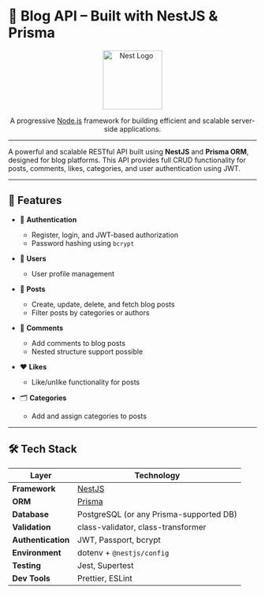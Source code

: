 # 📝 Blog API – Built with NestJS & Prisma

<p align="center">
  <a href="http://nestjs.com/" target="blank"><img src="https://nestjs.com/img/logo-small.svg" width="120" alt="Nest Logo" /></a>
</p>

<p align="center">A progressive <a href="http://nodejs.org" target="_blank">Node.js</a> framework for building efficient and scalable server-side applications.</p>

---

A powerful and scalable RESTful API built using **NestJS** and **Prisma ORM**, designed for blog platforms. This API provides full CRUD functionality for posts, comments, likes, categories, and user authentication using JWT.

---

## 🚀 Features

- 🔐 **Authentication**
  - Register, login, and JWT-based authorization
  - Password hashing using `bcrypt`

- 🧑 **Users**
  - User profile management

- 📝 **Posts**
  - Create, update, delete, and fetch blog posts
  - Filter posts by categories or authors

- 💬 **Comments**
  - Add comments to blog posts
  - Nested structure support possible

- ❤️ **Likes**
  - Like/unlike functionality for posts

- 🗂️ **Categories**
  - Add and assign categories to posts

---

## 🛠️ Tech Stack

| Layer              | Technology                         |
|-------------------|-------------------------------------|
| **Framework**     | [NestJS](https://nestjs.com/)       |
| **ORM**           | [Prisma](https://www.prisma.io/)    |
| **Database**      | PostgreSQL (or any Prisma-supported DB) |
| **Validation**    | class-validator, class-transformer  |
| **Authentication**| JWT, Passport, bcrypt               |
| **Environment**   | dotenv + `@nestjs/config`           |
| **Testing**       | Jest, Supertest                     |
| **Dev Tools**     | Prettier, ESLint                    |
